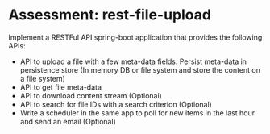 # Assessment: rest-file-upload

Implement a RESTFul API spring-boot application that provides the following APIs:

* API to upload a file with a few meta-data fields. Persist meta-data in persistence store (In memory DB or file system and store the content on a file system)
* API to get file meta-data
* API to download content stream (Optional)
* API to search for file IDs with a search criterion (Optional)
* Write a scheduler in the same app to poll for new items in the last hour and send an email (Optional)
